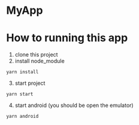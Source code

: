 # MyApp

# How to running this app
1. clone this project
2. install node_module
```
yarn install
```
3. start project
```
yarn start
```
4. start android (you should be open the emulator)
```
yarn android
```
